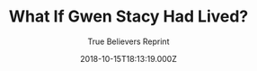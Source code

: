 ---
title: "What If Gwen Stacy Had Lived?"
year: 1980
subtitle: True Believers Reprint
date: 2018-10-15T18:13:19.000Z
permalink: /almanac/books/2018-10-15-what-if-gwen-stacy-had-lived/index.html
link: http://marvel.wikia.com/wiki/What_If%3F_Vol_1_24
customImage: 1021
---
